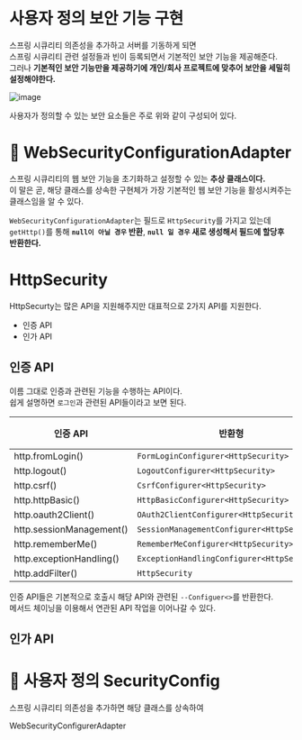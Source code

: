 사용자 정의 보안 기능 구현  
=============================
스프링 시큐리티 의존성을 추가하고 서버를 기동하게 되면          
스프링 시큐리티 관련 설정들과 빈이 등록되면서 기본적인 보안 기능을 제공해준다.      
그러나 **기본적인 보안 기능만을 제공하기에 개인/회사 프로젝트에 맞추어 보안을 세밀히 설정해야한다.**            
     
![image](https://user-images.githubusercontent.com/50267433/128860336-837b837a-d806-4ff4-9dd0-35ad5de70a10.png)

사용자가 정의할 수 있는 보안 요소들은 주로 위와 같이 구성되어 있다.    

# 📘 WebSecurityConfigurationAdapter 
스프링 시큐리티의 웹 보안 기능을 초기화하고 설정할 수 있는 **추상 클래스이다.**                 
이 말은 곧, 해당 클래스를 상속한 구현체가 가장 기본적인 웹 보안 기능을 활성시켜주는 클래스임을 알 수 있다.     
       
`WebSecurityConfigurationAdapter`는 필드로 `HttpSecurity`를 가지고 있는데        
`getHttp()`를 통해 **`null이 아닐 경우` 반환**, **`null 일 경우` 새로 생성해서 필드에 할당후 반환한다.**     

# HttpSecurity   
HttpSecurty는 많은 API을 지원해주지만 대표적으로 2가지 API를 지원한다.      

* 인증 API
* 인가 API  

## 인증 API    
이름 그대로 인증과 관련된 기능을 수행하는 API이다.      
쉽게 설명하면 `로그인`과 관련된 API들이라고 보면 된다.     
     
|인증 API|반환형|설명|
|--------|-----|----|
|http.fromLogin()|`FormLoginConfigurer<HttpSecurity>`|   
|http.logout()|`LogoutConfigurer<HttpSecurity>`|  
|http.csrf()|`CsrfConfigurer<HttpSecurity>`|
|http.httpBasic()|`HttpBasicConfigurer<HttpSecurity>`|
|http.oauth2Client()|`OAuth2ClientConfigurer<HttpSecurity>`|
|http.sessionManagement()|`SessionManagementConfigurer<HttpSecurity>`|
|http.rememberMe()|`RememberMeConfigurer<HttpSecurity>`|
|http.exceptionHandling()|`ExceptionHandlingConfigurer<HttpSecurity>`|
|http.addFilter()|`HttpSecurity`|   

인증 API들은 기본적으로 호출시 해당 API와 관련된 `--Configuer<>`를 반환한다.      
메서드 체이닝을 이용해서 연관된 API 작업을 이어나갈 수 있다.      

## 인가 API

# 📓 사용자 정의 SecurityConfig       
  
스프링 시큐리티 의존성을 추가하면 해당 클래스를 상속하여 

WebSecurityConfigurerAdapter
